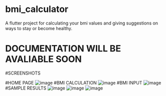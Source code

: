 # bmi_calculator

A flutter project for calculating your bmi values and giving suggestions on ways to stay or become healthy.

# DOCUMENTATION WILL BE AVALIABLE SOON

#SCREENSHOTS

#HOME PAGE
![image](https://github.com/PorscheChe/BMI_CALCULATOR/assets/107552397/23a9f87d-dd69-45ff-a950-ed64ba840dec)
#BMI CALCULATION
![image](https://github.com/PorscheChe/BMI_CALCULATOR/assets/107552397/bf501126-6752-4ec4-9f11-7426ebeb598a)
#BMI INPUT
![image](https://github.com/PorscheChe/BMI_CALCULATOR/assets/107552397/143f46aa-627f-4533-8190-2fed435bc876)
#SAMPLE RESULTS
![image](https://github.com/PorscheChe/BMI_CALCULATOR/assets/107552397/88d63ae3-6323-4f75-851e-879bc110e0d2) ![image](https://github.com/PorscheChe/BMI_CALCULATOR/assets/107552397/738c2784-47cc-45cb-9b73-d6cadde3e39f) ![image](https://github.com/PorscheChe/BMI_CALCULATOR/assets/107552397/3358905c-cb48-4351-9d62-264000662570)
